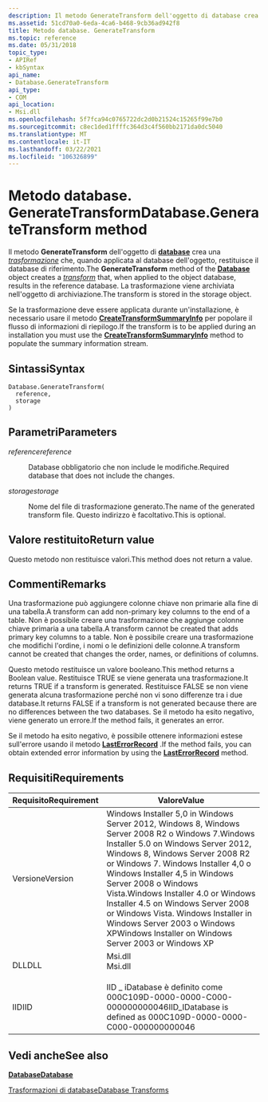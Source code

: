 ```yaml
---
description: Il metodo GenerateTransform dell'oggetto di database crea una trasformazione che, quando applicata al database dell'oggetto, restituisce il database di riferimento. La trasformazione viene archiviata nell'oggetto di archiviazione.
ms.assetid: 51cd70a0-6eda-4ca6-b468-9cb36ad942f8
title: Metodo database. GenerateTransform
ms.topic: reference
ms.date: 05/31/2018
topic_type:
- APIRef
- kbSyntax
api_name:
- Database.GenerateTransform
api_type:
- COM
api_location:
- Msi.dll
ms.openlocfilehash: 5f7fca94c0765722dc2d0b21524c15265f99e7b0
ms.sourcegitcommit: c8ec1ded1ffffc364d3c4f560bb2171da0dc5040
ms.translationtype: MT
ms.contentlocale: it-IT
ms.lasthandoff: 03/22/2021
ms.locfileid: "106326899"
---
```

# <a name="databasegeneratetransform-method"></a><span data-ttu-id="a144e-104">Metodo database. GenerateTransform</span><span class="sxs-lookup"><span data-stu-id="a144e-104">Database.GenerateTransform method</span></span>

<span data-ttu-id="a144e-105">Il metodo **GenerateTransform** dell'oggetto di [**database**](database-object.md) crea una [*trasformazione*](t-gly.md) che, quando applicata al database dell'oggetto, restituisce il database di riferimento.</span><span class="sxs-lookup"><span data-stu-id="a144e-105">The **GenerateTransform** method of the [**Database**](database-object.md) object creates a [*transform*](t-gly.md) that, when applied to the object database, results in the reference database.</span></span> <span data-ttu-id="a144e-106">La trasformazione viene archiviata nell'oggetto di archiviazione.</span><span class="sxs-lookup"><span data-stu-id="a144e-106">The transform is stored in the storage object.</span></span>

<span data-ttu-id="a144e-107">Se la trasformazione deve essere applicata durante un'installazione, è necessario usare il metodo [**CreateTransformSummaryInfo**](database-createtransformsummaryinfo.md) per popolare il flusso di informazioni di riepilogo.</span><span class="sxs-lookup"><span data-stu-id="a144e-107">If the transform is to be applied during an installation you must use the [**CreateTransformSummaryInfo**](database-createtransformsummaryinfo.md) method to populate the summary information stream.</span></span>

## <a name="syntax"></a><span data-ttu-id="a144e-108">Sintassi</span><span class="sxs-lookup"><span data-stu-id="a144e-108">Syntax</span></span>


```JScript
Database.GenerateTransform(
  reference,
  storage
)
```



## <a name="parameters"></a><span data-ttu-id="a144e-109">Parametri</span><span class="sxs-lookup"><span data-stu-id="a144e-109">Parameters</span></span>

<dl> <dt>

<span data-ttu-id="a144e-110">*reference*</span><span class="sxs-lookup"><span data-stu-id="a144e-110">*reference*</span></span> 
</dt> <dd>

<span data-ttu-id="a144e-111">Database obbligatorio che non include le modifiche.</span><span class="sxs-lookup"><span data-stu-id="a144e-111">Required database that does not include the changes.</span></span>

</dd> <dt>

<span data-ttu-id="a144e-112">*storage*</span><span class="sxs-lookup"><span data-stu-id="a144e-112">*storage*</span></span> 
</dt> <dd>

<span data-ttu-id="a144e-113">Nome del file di trasformazione generato.</span><span class="sxs-lookup"><span data-stu-id="a144e-113">The name of the generated transform file.</span></span> <span data-ttu-id="a144e-114">Questo indirizzo è facoltativo.</span><span class="sxs-lookup"><span data-stu-id="a144e-114">This is optional.</span></span>

</dd> </dl>

## <a name="return-value"></a><span data-ttu-id="a144e-115">Valore restituito</span><span class="sxs-lookup"><span data-stu-id="a144e-115">Return value</span></span>

<span data-ttu-id="a144e-116">Questo metodo non restituisce valori.</span><span class="sxs-lookup"><span data-stu-id="a144e-116">This method does not return a value.</span></span>

## <a name="remarks"></a><span data-ttu-id="a144e-117">Commenti</span><span class="sxs-lookup"><span data-stu-id="a144e-117">Remarks</span></span>

<span data-ttu-id="a144e-118">Una trasformazione può aggiungere colonne chiave non primarie alla fine di una tabella.</span><span class="sxs-lookup"><span data-stu-id="a144e-118">A transform can add non-primary key columns to the end of a table.</span></span> <span data-ttu-id="a144e-119">Non è possibile creare una trasformazione che aggiunge colonne chiave primaria a una tabella.</span><span class="sxs-lookup"><span data-stu-id="a144e-119">A transform cannot be created that adds primary key columns to a table.</span></span> <span data-ttu-id="a144e-120">Non è possibile creare una trasformazione che modifichi l'ordine, i nomi o le definizioni delle colonne.</span><span class="sxs-lookup"><span data-stu-id="a144e-120">A transform cannot be created that changes the order, names, or definitions of columns.</span></span>

<span data-ttu-id="a144e-121">Questo metodo restituisce un valore booleano.</span><span class="sxs-lookup"><span data-stu-id="a144e-121">This method returns a Boolean value.</span></span> <span data-ttu-id="a144e-122">Restituisce TRUE se viene generata una trasformazione.</span><span class="sxs-lookup"><span data-stu-id="a144e-122">It returns TRUE if a transform is generated.</span></span> <span data-ttu-id="a144e-123">Restituisce FALSE se non viene generata alcuna trasformazione perché non vi sono differenze tra i due database.</span><span class="sxs-lookup"><span data-stu-id="a144e-123">It returns FALSE if a transform is not generated because there are no differences between the two databases.</span></span> <span data-ttu-id="a144e-124">Se il metodo ha esito negativo, viene generato un errore.</span><span class="sxs-lookup"><span data-stu-id="a144e-124">If the method fails, it generates an error.</span></span>

<span data-ttu-id="a144e-125">Se il metodo ha esito negativo, è possibile ottenere informazioni estese sull'errore usando il metodo [**LastErrorRecord**](installer-lasterrorrecord.md) .</span><span class="sxs-lookup"><span data-stu-id="a144e-125">If the method fails, you can obtain extended error information by using the [**LastErrorRecord**](installer-lasterrorrecord.md) method.</span></span>

## <a name="requirements"></a><span data-ttu-id="a144e-126">Requisiti</span><span class="sxs-lookup"><span data-stu-id="a144e-126">Requirements</span></span>



| <span data-ttu-id="a144e-127">Requisito</span><span class="sxs-lookup"><span data-stu-id="a144e-127">Requirement</span></span> | <span data-ttu-id="a144e-128">Valore</span><span class="sxs-lookup"><span data-stu-id="a144e-128">Value</span></span> |
|--------------------|---------------------------------------------------------------------------------------------------------------------------------------------------------------------------------------------------------------------------------------------------------|
| <span data-ttu-id="a144e-129">Versione</span><span class="sxs-lookup"><span data-stu-id="a144e-129">Version</span></span><br/> | <span data-ttu-id="a144e-130">Windows Installer 5,0 in Windows Server 2012, Windows 8, Windows Server 2008 R2 o Windows 7.</span><span class="sxs-lookup"><span data-stu-id="a144e-130">Windows Installer 5.0 on Windows Server 2012, Windows 8, Windows Server 2008 R2 or Windows 7.</span></span> <span data-ttu-id="a144e-131">Windows Installer 4,0 o Windows Installer 4,5 in Windows Server 2008 o Windows Vista.</span><span class="sxs-lookup"><span data-stu-id="a144e-131">Windows Installer 4.0 or Windows Installer 4.5 on Windows Server 2008 or Windows Vista.</span></span> <span data-ttu-id="a144e-132">Windows Installer in Windows Server 2003 o Windows XP</span><span class="sxs-lookup"><span data-stu-id="a144e-132">Windows Installer on Windows Server 2003 or Windows XP</span></span><br/> |
| <span data-ttu-id="a144e-133">DLL</span><span class="sxs-lookup"><span data-stu-id="a144e-133">DLL</span></span><br/>     | <dl> <span data-ttu-id="a144e-134"><dt>Msi.dll</dt></span><span class="sxs-lookup"><span data-stu-id="a144e-134"><dt>Msi.dll</dt></span></span> </dl>                                                                                                                                                                      |
| <span data-ttu-id="a144e-135">IID</span><span class="sxs-lookup"><span data-stu-id="a144e-135">IID</span></span><br/>     | <span data-ttu-id="a144e-136">IID \_ iDatabase è definito come 000C109D-0000-0000-C000-000000000046</span><span class="sxs-lookup"><span data-stu-id="a144e-136">IID\_IDatabase is defined as 000C109D-0000-0000-C000-000000000046</span></span><br/>                                                                                                                                                                            |



## <a name="see-also"></a><span data-ttu-id="a144e-137">Vedi anche</span><span class="sxs-lookup"><span data-stu-id="a144e-137">See also</span></span>

<dl> <dt>

[<span data-ttu-id="a144e-138">**Database**</span><span class="sxs-lookup"><span data-stu-id="a144e-138">**Database**</span></span>](database-object.md)
</dt> <dt>

[<span data-ttu-id="a144e-139">Trasformazioni di database</span><span class="sxs-lookup"><span data-stu-id="a144e-139">Database Transforms</span></span>](database-transforms.md)
</dt> </dl>

 

 




